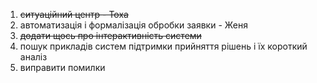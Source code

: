 1. ~~ситуаційний центр - Тоха~~
2. автоматизація і формалізація обробки заявки - Женя
3. ~~додати щось про інтерактивність системи~~
4. пошук прикладів систем підтримки прийняття рішень і їх короткий аналіз
5. виправити помилки
